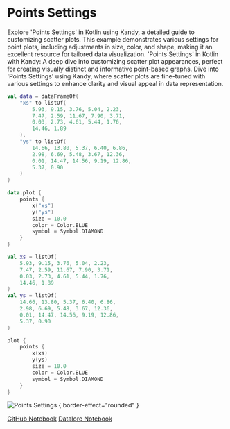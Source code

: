 # Points Settings

<web-summary>
Explore 'Points Settings' in Kotlin using Kandy, a detailed guide to customizing scatter plots.
This example demonstrates various settings for point plots, including adjustments in size, color, and shape, making it an excellent resource for tailored data visualization.
</web-summary>

<card-summary>
'Points Settings' in Kotlin with Kandy: A deep dive into customizing scatter plot appearances,
perfect for creating visually distinct and informative point-based graphs.
</card-summary>

<link-summary>
Dive into 'Points Settings' using Kandy,
where scatter plots are fine-tuned with various settings to enhance clarity and visual appeal in data representation.
</link-summary>


<!---IMPORT org.jetbrains.kotlinx.kandy.letsplot.samples.Points-->

<!---FUN points_settings-->
<tabs>
<tab title="Dataframe">

```kotlin
val data = dataFrameOf(
    "xs" to listOf(
        5.93, 9.15, 3.76, 5.04, 2.23,
        7.47, 2.59, 11.67, 7.90, 3.71,
        0.03, 2.73, 4.61, 5.44, 1.76,
        14.46, 1.89
    ),
    "ys" to listOf(
        14.66, 13.80, 5.37, 6.40, 6.86,
        2.98, 6.69, 5.48, 3.67, 12.36,
        0.01, 14.47, 14.56, 9.19, 12.86,
        5.37, 0.90
    )
)

data.plot {
    points {
        x("xs")
        y("ys")
        size = 10.0
        color = Color.BLUE
        symbol = Symbol.DIAMOND
    }
}
```

</tab>
<tab title="Collections">

```kotlin
val xs = listOf(
    5.93, 9.15, 3.76, 5.04, 2.23,
    7.47, 2.59, 11.67, 7.90, 3.71,
    0.03, 2.73, 4.61, 5.44, 1.76,
    14.46, 1.89
)
val ys = listOf(
    14.66, 13.80, 5.37, 6.40, 6.86,
    2.98, 6.69, 5.48, 3.67, 12.36,
    0.01, 14.47, 14.56, 9.19, 12.86,
    5.37, 0.90
)

plot {
    points {
        x(xs)
        y(ys)
        size = 10.0
        color = Color.BLUE
        symbol = Symbol.DIAMOND
    }
}
```

</tab></tabs>
<!---END-->

![Points Settings](points_settings.svg) { border-effect="rounded" }

<seealso style="cards">
       <category ref="example-ktnb">
           <a href="https://github.com/Kotlin/kandy/blob/main/examples/notebooks/lets-plot/samples/points/points_settings.ipynb" summary="View the notebook on our GitHub repository">GitHub Notebook</a>
           <a href="https://datalore.jetbrains.com/report/static/KQKedA4jDrKu63O53gEN0z/W74JFIy2FImeuIHH0N4C2H" summary="Experiment with this example on Datalore">Datalore Notebook</a>
       </category>
</seealso>
